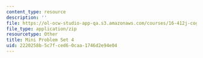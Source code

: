 ```yaml
---
content_type: resource
description: ''
file: https://ol-ocw-studio-app-qa.s3.amazonaws.com/courses/16-412j-cognitive-robotics-spring-2016/2220258b5c7fced60caa1746d2e94e04_MIT16_412JS16_MiniPSet4_MonteCarloTreeSearch.zip
file_type: application/zip
resourcetype: Other
title: Mini Problem Set 4
uid: 2220258b-5c7f-ced6-0caa-1746d2e94e04
---
```

